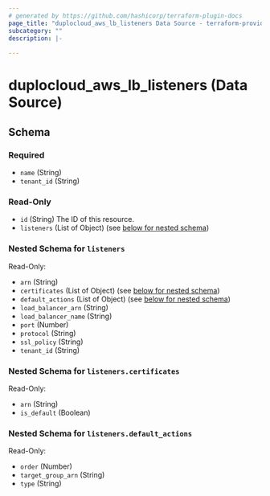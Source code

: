 ```yaml
---
# generated by https://github.com/hashicorp/terraform-plugin-docs
page_title: "duplocloud_aws_lb_listeners Data Source - terraform-provider-duplocloud"
subcategory: ""
description: |-
  
---
```


# duplocloud_aws_lb_listeners (Data Source)





<!-- schema generated by tfplugindocs -->
## Schema

### Required

- `name` (String)
- `tenant_id` (String)

### Read-Only

- `id` (String) The ID of this resource.
- `listeners` (List of Object) (see [below for nested schema](#nestedatt--listeners))

<a id="nestedatt--listeners"></a>
### Nested Schema for `listeners`

Read-Only:

- `arn` (String)
- `certificates` (List of Object) (see [below for nested schema](#nestedobjatt--listeners--certificates))
- `default_actions` (List of Object) (see [below for nested schema](#nestedobjatt--listeners--default_actions))
- `load_balancer_arn` (String)
- `load_balancer_name` (String)
- `port` (Number)
- `protocol` (String)
- `ssl_policy` (String)
- `tenant_id` (String)

<a id="nestedobjatt--listeners--certificates"></a>
### Nested Schema for `listeners.certificates`

Read-Only:

- `arn` (String)
- `is_default` (Boolean)


<a id="nestedobjatt--listeners--default_actions"></a>
### Nested Schema for `listeners.default_actions`

Read-Only:

- `order` (Number)
- `target_group_arn` (String)
- `type` (String)
